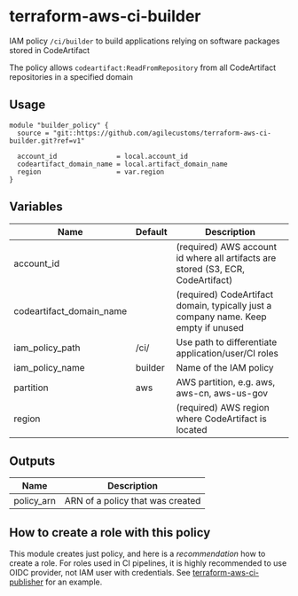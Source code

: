 # terraform-aws-ci-builder
IAM policy `/ci/builder` to build applications relying on software packages stored in CodeArtifact

The policy allows `codeartifact:ReadFromRepository` from all CodeArtifact repositories in a specified domain

## Usage
```hcl
module "builder_policy" {
  source = "git::https://github.com/agilecustoms/terraform-aws-ci-builder.git?ref=v1"

  account_id               = local.account_id
  codeartifact_domain_name = local.artifact_domain_name
  region                   = var.region
}
```

## Variables
| Name                     | Default | Description                                                                         |
|--------------------------|---------|-------------------------------------------------------------------------------------|
| account_id               |         | (required) AWS account id where all artifacts are stored (S3, ECR, CodeArtifact)    |
| codeartifact_domain_name |         | (required) CodeArtifact domain, typically just a company name. Keep empty if unused |
| iam_policy_path          | /ci/    | Use path to differentiate application/user/CI roles                                 |
| iam_policy_name          | builder | Name of the IAM policy                                                              |
| partition                | aws     | AWS partition, e.g. aws, aws-cn, aws-us-gov                                         |
| region                   |         | (required) AWS region where CodeArtifact is located                                 |

## Outputs
| Name        | Description                      |
|-------------|----------------------------------|
| policy_arn  | ARN of a policy that was created |

## How to create a role with this policy
This module creates just policy, and here is a _recommendation_ how to create a role.
For roles used in CI pipelines, it is highly recommended to use OIDC provider, not IAM user with credentials.
See [terraform-aws-ci-publisher](https://github.com/agilecustoms/terraform-aws-ci-publisher) for an example.
